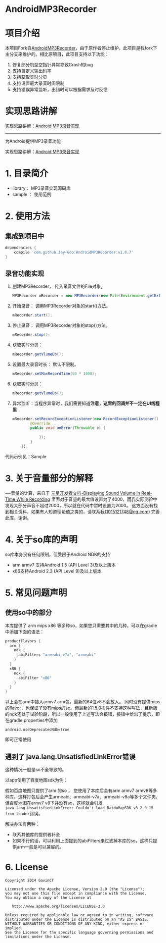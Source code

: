 AndroidMP3Recorder
==================
# 项目介绍
本项目Fork自[AndroidMP3Recorder](https://github.com/GavinCT/AndroidMP3Recorder)，由于原作者停止维护，此项目是我fork下主分支来维护的。相比原项目，此项目支持以下功能：

 1. 修复部分机型空指针异常导致Crash的bug
 2. 支持自定义输出码率
 3. 支持获取实时分贝
 4. 支持设置最大录音时间限制
 5. 支持错误异常监听，出错时可以根据需求及时反馈

# 实现思路讲解
实现思路讲解：[Android MP3录音实现](http://www.cnblogs.com/ct2011/p/4080193.html)

---

为Android提供MP3录音功能

实现思路讲解：[Android MP3录音实现](http://www.cnblogs.com/ct2011/p/4080193.html)

# 1. 目录简介

- library： MP3录音实现源码库
- sample ： 使用范例

# 2. 使用方法
## 集成到项目中

```Groovy
dependencies {
    compile 'com.github.Jay-Goo:AndroidMP3Recorder:v1.0.7'
}
```

## 录音功能实现
1. 创建MP3Recorder， 传入录音文件的File对象。

	```java
	MP3Recorder mRecorder = new MP3Recorder(new File(Environment.getExternalStorageDirectory(),"test.mp3"));
	```
2. 开始录音： 调用MP3Recorder对象的start()方法。

	```java
	mRecorder.start();
	```
3. 停止录音： 调用MP3Recorder对象的stop()方法。

	```java
	mRecorder.stop();
	```
4. 获取实时分贝：

	```java
	mRecorder.getVlumeDb();
	```
5. 设置最大录音时长： 默认不限制。

	```java
	mRecorder.setMaxRecordTime(60 * 1000);
	```
6. 获取实时分贝：

	```java
	mRecorder.getVlumeDb();
	```
7. 异常监听：当程序异常时，我们需要知道**注意，这里的回调并不一定在UI线程里**

	```java
	mRecorder.setRecordExceptionListener(new RecordExceptionListener() {
			@Override
			public void onError(Throwable e) {
				
				});
			}
		});
	```
	
代码示例见：Sample
# 3. 关于音量部分的解释
~~音量的计算，来自于 [三星开发者文档-Displaying Sound Volume in Real-Time While Recording](http://developer.samsung.com/technical-doc/view.do?v=T000000086)
里面对于音量的最大值设置为了4000，而我实际测验中发现大部分声音不超过2000，所以就在代码中暂时设置为2000。 
这方面没有找到相关资料，如果有人知道理论值之类的，请联系我(1015121748@qq.com) 完善此库，谢谢。

# 4. 关于so库的声明
so库本身没有任何限制，但受限于Android NDK的支持
- arm armv7 支持Android 1.5 (API Level 3)及以上版本
- x86支持Android 2.3 (API Level 9)及以上版本

# 5. 常见问题声明

## 使用so中的部分

本库提供了 arm mips x86 等多种so，如果您只需要其中的几种，可以在gradle中添加下面的语法：

```groovy
productFlavors {
  arm {
    ndk {
      abiFilters "armeabi-v7a", "armeabi"
    }
  }
  x86 {
    ndk {
      abiFilter "x86"
    }
  }
}
```

以上会在arm中接入armv7 arm包，最新的64位v8不会放入。 同时没有提供mips的flavor，也保证了没有mips的so。但最新的1.5.0插件不支持这种写法，且新版的ndk还处于试验阶段，所以一般使用了上述写法会报错，报错中给出了提示，即在gradle.properties中添加

```
android.useDeprecatedNdk=true
```

即可正常使用

## 遇到了 java.lang.UnsatisfiedLinkError错误

这种情况一般是so不全导致的。

以app使用了百度地图sdk为例：

假如百度地图只提供了arm 的so ， 您使用了本库后会有arm armv7 armv8等多种库，这样打包后会产生armeabi、armeabi-v7a、armeabi-v8a等多个文件夹，但百度地图在armv7 v8下并没有so，这样就会引发`java.lang.UnsatisfiedLinkError: Couldn't load BaiduMapSDK_v3_2_0_15 from loader`错误。 

解决办法有两种：

- 联系其他库的提供者补全
- 如果不行的话，可以利用上面提到的abiFilters来过滤掉本库的so，这样只提供arm一般是可以兼容的。


# 6. License

    Copyright 2014 GavinCT

    Licensed under the Apache License, Version 2.0 (the "License");
    you may not use this file except in compliance with the License.
    You may obtain a copy of the License at

       http://www.apache.org/licenses/LICENSE-2.0

    Unless required by applicable law or agreed to in writing, software
    distributed under the License is distributed on an "AS IS" BASIS,
    WITHOUT WARRANTIES OR CONDITIONS OF ANY KIND, either express or implied.
    See the License for the specific language governing permissions and
    limitations under the License.
